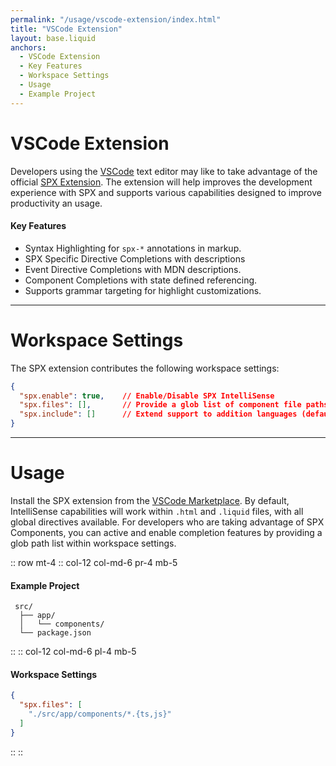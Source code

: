 ```yaml
---
permalink: "/usage/vscode-extension/index.html"
title: "VSCode Extension"
layout: base.liquid
anchors:
  - VSCode Extension
  - Key Features
  - Workspace Settings
  - Usage
  - Example Project
---
```


# VSCode Extension

Developers using the [VSCode](https://code.visualstudio.com) text editor may like to take advantage of the official [SPX Extension](https://marketplace.visualstudio.com/items?itemName=sissel.vscode-spx). The extension will help improves the development experience with SPX and supports various capabilities designed to improve productivity an usage.

#### Key Features

- Syntax Highlighting for `spx-*` annotations in markup.
- SPX Specific Directive Completions with descriptions
- Event Directive Completions with MDN descriptions.
- Component Completions with state defined referencing.
- Supports grammar targeting for highlight customizations.

---

# Workspace Settings

The SPX extension contributes the following workspace settings:

<!-- prettier-ignore -->
```json
{
  "spx.enable": true,    // Enable/Disable SPX IntelliSense
  "spx.files": [],       // Provide a glob list of component file paths
  "spx.include": []      // Extend support to addition languages (default: html and liquid)
}
```

---

# Usage

Install the SPX extension from the [VSCode Marketplace](https://marketplace.visualstudio.com/items?itemName=sissel.vscode-spx). By default, IntelliSense capabilities will work within `.html` and `.liquid` files, with all global directives available. For developers who are taking advantage of SPX Components, you can active and enable completion features by providing a glob path list within workspace settings.

:: row mt-4
:: col-12 col-md-6 pr-4 mb-5

#### Example Project

```treeview
 src/
  ├── app/
  │   └── components/
  └── package.json
```

::
:: col-12 col-md-6 pl-4 mb-5

#### Workspace Settings

<!-- prettier-ignore -->
```json
{
  "spx.files": [
    "./src/app/components/*.{ts,js}"
  ]
}
```

::
::
